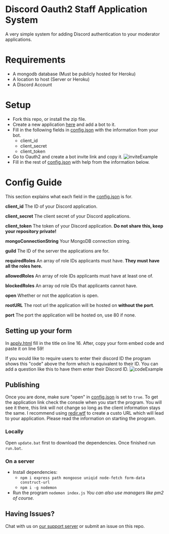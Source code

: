 # Discord Oauth2 Staff Application System
A very simple system for adding Discord authentication to your moderator applications.
# Requirements
- A mongodb database (Must be publicly hosted for Heroku)
- A location to host (Server or Heroku)
- A Discord Account
# Setup
- Fork this repo, or install the zip file.
- Create a new application [here](https://discord.com/developers) and add a bot to it.
- Fill in the following fields in [config.json](https://github.com/ObertoIsOBS/discord-oauth-application/blob/main/config.json) with the information from your bot.
  - client_id
  - client_secret
  - client_token
 - Go to Oauth2 and create a bot invite link and copy it.
 ![inviteExample](https://cdn.obs.wtf/images/oauthinviteExp.png)
 - Fill in the rest of [config.json](https://github.com/ObertoIsOBS/discord-oauth-application/blob/main/config.json) with help from the information below.
# Config Guide
This section explains what each field in the [config.json](https://github.com/ObertoIsOBS/discord-oauth-application/blob/main/config.json) is for.

__client_id__ The ID of your Discord application.

__client_secret__ The client secret of your Discord applications.

__client_token__ The token of your Discord application. **Do not share this, keep your repository private!**

__mongoConnectionString__ Your MongoDB connection string.

__guild__ The ID of the server the applications are for.

__requiredRoles__ An array of role IDs applicants must have. **They must have all the roles here.**

__allowedRoles__ An array of role IDs applicants must have at least one of.

__blockedRoles__ An array od role IDs that applicants cannot have.

__open__ Whether or not the application is open.

__rootURL__ The root url the application will be hosted on **without the port**.

__port__ The port the application will be hosted on, use 80 if none.

## Setting up your form
In [apply.html](https://github.com/ObertoIsOBS/discord-oauth-application/blob/main/apply.html) fill in the title on line 16. After, copy your form embed code and paste it on line 59!

If you would like to require users to enter their discord ID the program shows this "code" above the form which is equivalent to their ID. You can add a question like this to have them enter their Discord ID.
![codeExample](https://cdn.obs.wtf/images/codeExp.png)

## Publishing
Once you are done, make sure "open" in [config.json](https://github.com/ObertoIsOBS/discord-oauth-application/blob/main/config.json) is set to `true`. To get the application link check the console when you start the program. You will see it there, this link will not change so long as the client information stays the same. I recommend using [redir.wtf](https://redir.wtf) to create a custo URL which will lead to your application.
Please read the information on starting the program.
### Locally
Open `update.bat` first to download the dependencies. Once finished run `run.bat`.
### On a server
- Install dependencies:
  - `npm i express path mongoose uniqid node-fetch form-data construct-url`
  - `npm i -g nodemon`
- Run the program
`nodemon index.js` *You can also use managers like pm2 of course.*

## Having Issues?
Chat with us on [our support server](https://discord.gg/uqWujj8) or submit an issue on this repo.

